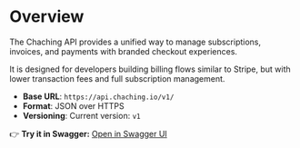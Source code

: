 # Overview

The Chaching API provides a unified way to manage subscriptions, invoices, and payments with branded checkout experiences.

It is designed for developers building billing flows similar to Stripe, but with lower transaction fees and full subscription management.

- **Base URL**: `https://api.chaching.io/v1/`
- **Format**: JSON over HTTPS
- **Versioning**: Current version: `v1`

👉 **Try it in Swagger:** [Open in Swagger UI](https://dev-api.chaching.io/doc#/)
